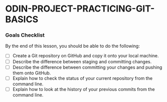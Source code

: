 # ODIN-PROJECT-PRACTICING-GIT-BASICS

### Goals Checklist

By the end of this lesson, you should be able to do the following:

 - [ ] Create a Git repository on GitHub and copy it onto your local machine.
 - [ ] Describe the difference between staging and committing changes.
 - [ ] Describe the difference between committing your changes and pushing them onto GitHub.
 - [ ] Explain how to check the status of your current repository from the command line.
 - [ ] Explain how to look at the history of your previous commits from the command line.
